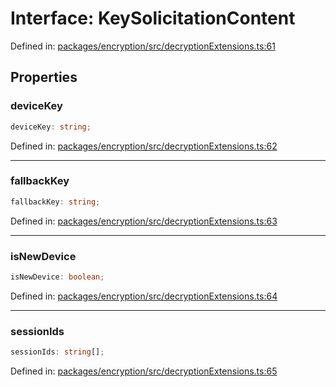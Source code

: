 # Interface: KeySolicitationContent

Defined in: [packages/encryption/src/decryptionExtensions.ts:61](https://github.com/towns-protocol/towns/blob/0db1fd0ac7258e8db8cedfb6183e8eade8284fa1/packages/encryption/src/decryptionExtensions.ts#L61)

## Properties

### deviceKey

```ts
deviceKey: string;
```

Defined in: [packages/encryption/src/decryptionExtensions.ts:62](https://github.com/towns-protocol/towns/blob/0db1fd0ac7258e8db8cedfb6183e8eade8284fa1/packages/encryption/src/decryptionExtensions.ts#L62)

***

### fallbackKey

```ts
fallbackKey: string;
```

Defined in: [packages/encryption/src/decryptionExtensions.ts:63](https://github.com/towns-protocol/towns/blob/0db1fd0ac7258e8db8cedfb6183e8eade8284fa1/packages/encryption/src/decryptionExtensions.ts#L63)

***

### isNewDevice

```ts
isNewDevice: boolean;
```

Defined in: [packages/encryption/src/decryptionExtensions.ts:64](https://github.com/towns-protocol/towns/blob/0db1fd0ac7258e8db8cedfb6183e8eade8284fa1/packages/encryption/src/decryptionExtensions.ts#L64)

***

### sessionIds

```ts
sessionIds: string[];
```

Defined in: [packages/encryption/src/decryptionExtensions.ts:65](https://github.com/towns-protocol/towns/blob/0db1fd0ac7258e8db8cedfb6183e8eade8284fa1/packages/encryption/src/decryptionExtensions.ts#L65)
